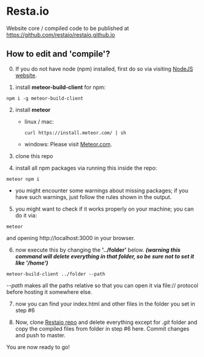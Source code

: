 # Resta.io
Website core / compiled code to be published at https://github.com/restaio/restaio.github.io

## How to edit and 'compile'?

0. If you do not have node (npm) installed, first do so via visiting [NodeJS website](https://nodejs.org).

1. install **meteor-build-client** for npm:
  ```
  npm i -g meteor-build-client
  ```

2. install **meteor**
    * linux / mac:
      ```
      curl https://install.meteor.com/ | sh
      ```
    * windows:
      Please visit [Meteor.com](https://www.meteor.com/install).

3. clone this repo

4. install all npm packages via running this inside the repo:
```
meteor npm i
```
  * you might encounter some warnings about missing packages; if you have such warnings, just follow the rules shown in the output.

5. you might want to check if it works properly on your machine; you can do it via:
```
meteor
```
and opening http://localhost:3000 in your browser.

6. now execute this by changing the **'../folder'** below. ***(warning this command will delete everything in that folder, 
so be sure not to set it like '/home')***

```
meteor-build-client ../folder --path
```
*--path* makes all the paths relative so that you can open it via file:// protocol before hosting it somewhere else.

7. now you can find your index.html and other files in the folder you set in step #6

8. Now, clone [Restaio repo](https://github.com/restaio/restaio.github.io) and delete everything except for *.git* folder and copy the compiled files from folder in step #6 here. Commit changes and push to master.

You are now ready to go!
